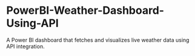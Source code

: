 # PowerBI-Weather-Dashboard-Using-API
A Power BI dashboard that fetches and visualizes live weather data using API integration.
